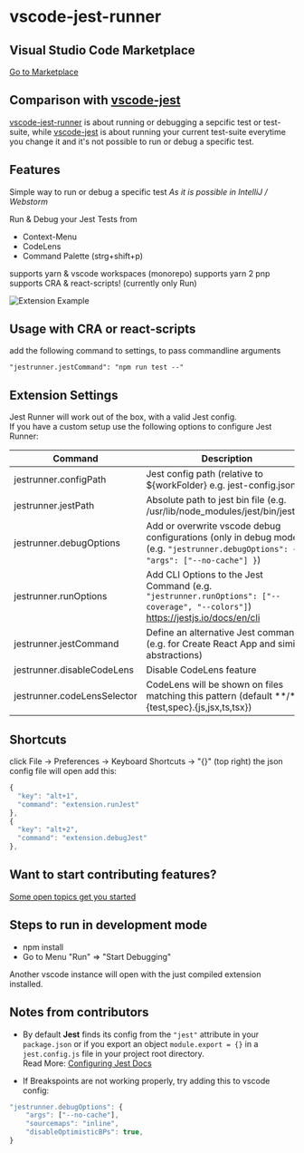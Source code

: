 # vscode-jest-runner

## Visual Studio Code Marketplace

[Go to Marketplace](https://marketplace.visualstudio.com/items?itemName=firsttris.vscode-jest-runner)

## Comparison with [vscode-jest](https://github.com/jest-community/vscode-jest)

[vscode-jest-runner](https://github.com/firsttris/vscode-jest-runner) is about running or debugging a sepcific test or test-suite, while [vscode-jest](https://github.com/jest-community/vscode-jest) is about running your current test-suite everytime you change it and it's not possible to run or debug a specific test.

## Features

Simple way to run or debug a specific test
*As it is possible in IntelliJ / Webstorm*

Run & Debug your Jest Tests from
- Context-Menu
- CodeLens
- Command Palette (strg+shift+p)

supports yarn & vscode workspaces (monorepo)
supports yarn 2 pnp
supports CRA & react-scripts! (currently only Run)

![Extension Example](https://github.com/firsttris/vscode-jest/raw/master/public/vscode-jest.gif)

## Usage with CRA or react-scripts

add the following command to settings, to pass commandline arguments
```
"jestrunner.jestCommand": "npm run test --"
```

## Extension Settings

Jest Runner will work out of the box, with a valid Jest config.   
If you have a custom setup use the following options to configure Jest Runner:

| Command | Description |
| --- | --- |
| jestrunner.configPath | Jest config path (relative to ${workFolder} e.g. jest-config.json) |
| jestrunner.jestPath | Absolute path to jest bin file (e.g. /usr/lib/node_modules/jest/bin/jest.js) |
| jestrunner.debugOptions | Add or overwrite vscode debug configurations (only in debug mode) (e.g. `"jestrunner.debugOptions": { "args": ["--no-cache"] }`) |
| jestrunner.runOptions | Add CLI Options to the Jest Command (e.g. `"jestrunner.runOptions": ["--coverage", "--colors"]`) https://jestjs.io/docs/en/cli |
| jestrunner.jestCommand | Define an alternative Jest command (e.g. for Create React App and similar abstractions) |
| jestrunner.disableCodeLens | Disable CodeLens feature
| jestrunner.codeLensSelector | CodeLens will be shown on files matching this pattern (default **/*.{test,spec}.{js,jsx,ts,tsx})

## Shortcuts

click File -> Preferences -> Keyboard Shortcuts -> "{}" (top right)
the json config file will open
add this:

```javascript
{
  "key": "alt+1",
  "command": "extension.runJest"
},
{
  "key": "alt+2",
  "command": "extension.debugJest"
},
```

## Want to start contributing features?

[Some open topics get you started](https://github.com/firsttris/vscode-jest-runner/issues)

## Steps to run in development mode

- npm install
- Go to Menu "Run" => "Start Debugging"

Another vscode instance will open with the just compiled extension installed.

## Notes from contributors

- By default **Jest** finds its config from the `"jest"` attribute in your `package.json` or if you export an object `module.export = {}` in a `jest.config.js` file in your project root directory.   
Read More: [Configuring Jest Docs](https://jestjs.io/docs/en/configuration)

- If Breakspoints are not working properly, try adding this to vscode config:

```javascript
"jestrunner.debugOptions": {
    "args": ["--no-cache"],
    "sourcemaps": "inline",
    "disableOptimisticBPs": true,
}
```

